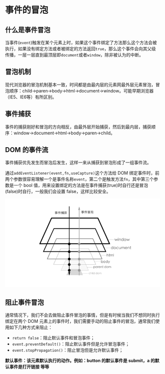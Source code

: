 # 事件的冒泡

## 什么是事件冒泡
当事件(`event`)触发在某个元素上时，如果这个事件绑定了方法那么这个方法会被执行，如果没有绑定方法或者被绑定的方法返回`true`，那么这个事件会向其父级传播，一层一层直到最顶层即`document`或者`window`，除非被认为的中断。

## 冒泡机制
现代浏览器的冒泡机制基本一致，时间都是由最内层的元素网最外层元素冒泡，冒泡顺序：child->paren->body->html->document->window。可能早期浏览器（IE5、IE6等）有所区别。

## 事件捕获
事件的捕获刚好和冒泡的方向相反，由最外层开始捕获，然后到最内层，捕获顺序：window->document->html->body->paren->child。

## DOM 的事件流
事件捕获优先发生而冒泡后发生，这样一来从捕获到冒泡形成了一组事件流。

通过`addEventListener(event,fn,useCapture)`这个方法给 DOM 绑定事件时，前两个参数很容易理解一个是事件名称`event`，第二个是触发方法`fn`，其中第三个参数是一个 bool 值，用来设置绑定的方法是在事件捕获(true)时自行还是冒泡(false)时自行，一般我们会设置 false，这样比较安全。

![事件冒泡](../resources/images/event-bubble.png)

## 阻止事件冒泡
通常情况下，我们不会去做阻止事件冒泡的事情，但是有时候当我们不想同时执行绑定在两个 DOM 元素上的事件时，我们需要手动的阻止事件的冒泡，通常我们使用如下几种方式来阻止：

* `return false`：阻止默认事件和冒泡事件；
* `event.preventDefault()`：阻止默认事件但是允许冒泡事件；
* `event.stopPropagation()`：阻止冒泡但是允许默认事件；

**默认事件：该元素默认执行的动作。例如：button 的默认事件是 submit，a 的默认事件是打开链接 等等**

